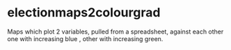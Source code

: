 # electionmaps2colourgrad
Maps which plot 2 variables, pulled from a spreadsheet, against each other one with increasing blue , other with increasing green.
